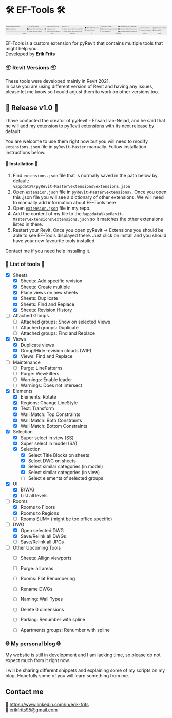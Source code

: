 # 🛠 EF-Tools 🛠 
![EF-Tools](https://github.com/ErikFrits/EF-Tools/blob/main/EF-Tools%20Overview.PNG?raw=true)

EF-Tools is a custom extension for pyRevit that contains multiple tools that might help you.  
Developed by **Erik Frits**

### 📦 Revit Versions 📦
These tools were developed mainly in Revit 2021.  
In case you are using different version of Revit and having any issues,  
please let me know so I could adjust them to work on other versions too.

##  🎉 Release v1.0 🎉
I have contacted the creator of pyRevit - Ehsan Iran-Nejad, and he said that he will 
add my extension to pyRevit extensions with its next release by default.

You are welcome to use them right now but you will need to modify `extensions.json` file in `pyRevit-Master` manually.
Follow installation instructions below.

#### 💠 Installation 💠 
1) Find `extensions.json` file that is normally saved in the path below by default:  
`%appdata%\pyRevit-Master\extensions\extensions.json`  
2) Open `extension.json` file in `pyRevit-Master\extensions\`. Once you open this .json file 
you will see a dictionary of other extensions. We will need to manually add information about EF-Tools here
3) Open [`extension.json`](https://github.com/ErikFrits/EF-Tools/blob/main/extension.json) file in my repo.
4) Add the content of my file to the `%appdata%\pyRevit-Master\extensions\extensions.json` so it 
matches the other extensions listed in there.
5) Restart your Revit. Once you open pyRevit -> Extensions you should be able to see EF-Tools displayed there. 
Just click on install and you should have your new favourite tools installed.

Contact me if you need help installing it.

### 📜 List of tools 📜

- [x] Sheets
    - [x] Sheets: Add specific revision
    - [x] Sheets: Create multiple
    - [x] Place views on new sheets
    - [x] Sheets: Duplicate
    - [x] Sheets: Find and Replace
    - [x] Sheets: Revision History
    
- [ ] Attached Groups
    - [ ] Attached groups: Show on selected Views
    - [ ] Attached groups: Duplicate 
    - [ ] Attached groups: Find and Replace 
        
- [x] Views
    - [x] Duplicate views
    - [x] Group/Hide revision clouds (WIP)
    - [x] Views: Find and Replace
    
- [ ] Maintenance
    - [ ] Purge: LinePatterns
    - [ ] Purge: ViewFilters
    - [ ] Warnings: Enable leader
    - [ ] Warnings: Does not intersect
    
- [x] Elements
    - [x] Elements: Rotate
    - [x] Regions: Change LineStyle
    - [x] Text: Transform 
    - [x] Wall Match: Top Constraints
    - [x] Wall Match: Both Constraints
    - [x] Wall Match: Bottom Constraints
    
- [x] Selection
    - [x] Super select in view (SS)
    - [x] Super select in model (SA)
    - [x] Selection
        - [x] Select Title Blocks on sheets
        - [x] Select DWG on sheets
        - [x] Select similar categories (in model)
        - [x] Select similar categories (in view)
        - [ ] Select elements of selected groups
- [x] UI
    - [x] B/W/G 
    - [x] List all levels
           
- [ ] Rooms
    - [x] Rooms to Floors
    - [x] Rooms to Regions
    - [ ] Rooms SUM* (might be too office specific)
    
- [ ] DWG
    - [x] Open selected DWG
    - [x] Save/Relink all DWGs
    - [ ] Save/Relink all JPGs
        
- [ ] Other Upcoming Tools 
    - [ ] Sheets: Allign viewports
    - [ ] Purge: all areas
    - [ ] Rooms: Flat Renumbering
    - [ ] Rename DWGs
    - [ ] Naming: Wall Types 
    - [ ] Delete 0 dimensions
    - [ ] Parking: Renumber with spline
    - [ ] Apartments groups: Renumber with spline 


### [🌐 My personal blog 🌐](www.erikfrits.com/blog "Erik Frits - Blog") 
My website is still in development and I am lacking time, so please do not expect much from it right now.

I will be sharing different snippets and explaining some of my scripts on my blog. 
Hopefully some of you will learn something from me.

## Contact me
🤵 https://www.linkedin.com/in/erik-frits  
📨 erikfrits95@gmail.com


